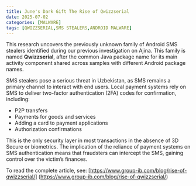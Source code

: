 ```yaml
---
title: June's Dark Gift The Rise of Qwizzserial
date: 2025-07-02
categories: [MALWARE]
tags: [QWIZZSERIAL,SMS STEALERS,ANDROID MALWARE]
---
```


This research uncovers the previously unknown family of Android SMS stealers identified during our previous investigation on Ajina. This family is named **Qwizzserial**, after the common Java package name for its main activity component shared across samples with different Android package names.

SMS stealers pose a serious threat in Uzbekistan, as SMS remains a primary channel to interact with end users. Local payment systems rely on SMS to deliver two-factor authentication (2FA) codes for confirmation, including:

- P2P transfers  
- Payments for goods and services  
- Adding a card to payment applications  
- Authorization confirmations  

This is the only security layer in most transactions in the absence of 3D Secure or biometrics. The implication of the reliance of payment systems on SMS authentication means that fraudsters can intercept the SMS, gaining control over the victim’s finances.

To read the complete article, see: [https://www.group-ib.com/blog/rise-of-qwizzserial/] (https://www.group-ib.com/blog/rise-of-qwizzserial/) 